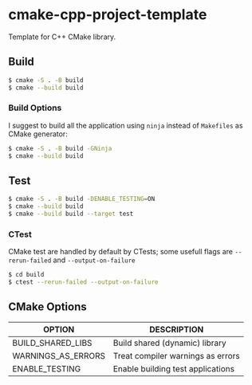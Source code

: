 # cmake-cpp-project-template
Template for C++ CMake library.

## Build
```bash
$ cmake -S . -B build
$ cmake --build build
```

### Build Options
I suggest to build all the application using `ninja` instead of `Makefiles` as CMake generator:
```bash
$ cmake -S . -B build -GNinja
$ cmake --build build
```

## Test
```bash
$ cmake -S . -B build -DENABLE_TESTING=ON
$ cmake --build build
$ cmake --build build --target test
```

### CTest
CMake test are handled by default by CTests; some usefull flags are `--rerun-failed` and `--output-on-failure`
```bash
$ cd build
$ ctest --rerun-failed --output-on-failure
```

## CMake Options
| OPTION                        | DESCRIPTION                                       |
|-------------------------------|---------------------------------------------------|
| BUILD_SHARED_LIBS             | Build shared (dynamic) library                    |
| WARNINGS_AS_ERRORS            | Treat compiler warnings as errors                 |
| ENABLE_TESTING                | Enable building test applications                 |
